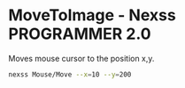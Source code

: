 # MoveToImage - Nexss PROGRAMMER 2.0

Moves mouse cursor to the position x,y.

```sh
nexss Mouse/Move --x=10 --y=200
```
